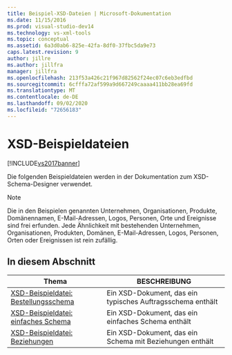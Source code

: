 ```yaml
---
title: Beispiel-XSD-Dateien | Microsoft-Dokumentation
ms.date: 11/15/2016
ms.prod: visual-studio-dev14
ms.technology: vs-xml-tools
ms.topic: conceptual
ms.assetid: 6a3d0ab6-825e-42fa-8df0-37fbc5da9e73
caps.latest.revision: 9
author: jillre
ms.author: jillfra
manager: jillfra
ms.openlocfilehash: 213f53a426c21f967d82562f24ec07c6eb3edfbd
ms.sourcegitcommit: 6cfffa72af599a9d667249caaaa411bb28ea69fd
ms.translationtype: MT
ms.contentlocale: de-DE
ms.lasthandoff: 09/02/2020
ms.locfileid: "72656183"
---
```

# <a name="sample-xsd-files"></a>XSD-Beispieldateien
[!INCLUDE[vs2017banner](../includes/vs2017banner.md)]

Die folgenden Beispieldateien werden in der Dokumentation zum XSD-Schema-Designer verwendet.

> [!NOTE]
> Die in den Beispielen genannten Unternehmen, Organisationen, Produkte, Domänennamen, E-Mail-Adressen, Logos, Personen, Orte und Ereignisse sind frei erfunden. Jede Ähnlichkeit mit bestehenden Unternehmen, Organisationen, Produkten, Domänen, E-Mail-Adressen, Logos, Personen, Orten oder Ereignissen ist rein zufällig.

## <a name="in-this-section"></a>In diesem Abschnitt

|Thema|BESCHREIBUNG|
|-----------|-----------------|
|[XSD-Beispieldatei: Bestellungsschema](../xml-tools/sample-xsd-file-purchase-order-schema.md)|Ein XSD-Dokument, das ein typisches Auftragsschema enthält|
|[XSD-Beispieldatei: einfaches Schema](../xml-tools/sample-xsd-file-simple-schema.md)|Ein XSD-Dokument, das ein einfaches Schema enthält|
|[XSD-Beispieldatei: Beziehungen](../xml-tools/sample-xsd-file-relationships.md)|Ein XSD-Dokument, das ein Schema mit Beziehungen enthält|
